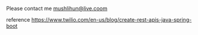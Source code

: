 Please contact me
mushlihun@live.coom


reference
https://www.twilio.com/en-us/blog/create-rest-apis-java-spring-boot
